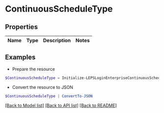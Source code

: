 # ContinuousScheduleType
## Properties

Name | Type | Description | Notes
------------ | ------------- | ------------- | -------------

## Examples

- Prepare the resource
```powershell
$ContinuousScheduleType = Initialize-LEPSLoginEnterpriseContinuousScheduleType 
```

- Convert the resource to JSON
```powershell
$ContinuousScheduleType | ConvertTo-JSON
```

[[Back to Model list]](../README.md#documentation-for-models) [[Back to API list]](../README.md#documentation-for-api-endpoints) [[Back to README]](../README.md)


